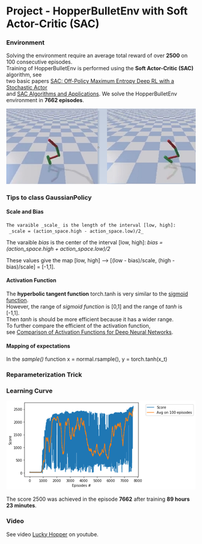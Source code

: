 # Project - HopperBulletEnv with Soft Actor-Critic (SAC)

### Environment  

Solving the environment require an average total reward of over **2500** on 100 consecutive episodes.    
Training of HopperBulletEnv is performed using the __Soft Actor-Critic (SAC)__ algorithm, see    
two basic papers [SAC: Off-Policy Maximum Entropy Deep RL with a Stochastic Actor](https://arxiv.org/abs/1801.01290)     
and [SAC Algorithms and Applications](https://arxiv.org/abs/1812.05905).  We solve the HopperBulletEnv environment in **7662 episodes**. 

![](images/Hopper_two_stages_2.png)

### Tips to class GaussianPolicy

#### Scale and Bias 

    The varaible _scale_ is the length of the interval [low, high]:   
     _scale = (action_space.high - action_space.low)/2_     
   
   The varaible  _bias_  is the center of  the interval [low, high]: 
    _bias =  (action_space.high + action_space.low)/2_   
    
   These values give the map  [low, high]  --> [(low - bias)/scale, (high - bias)/scale] = [-1,1].  
   
 #### Activation Function
 
 The **hyperbolic tangent function** torch.tanh is very similar to  the [sigmoid function](https://en.wikipedia.org/wiki/Sigmoid_function).    
 However, the range of _sigmoid function_ is [0,1] and the range of _tanh_ is [-1,1].   
 Then _tanh_ is should be more efficient because it has a wider range.  
 To further compare the efficient of the activation function,     
 see [Comparison of Activation Functions for Deep Neural Networks](https://towardsdatascience.com/comparison-of-activation-functions-for-deep-neural-networks-706ac4284c8a). 
 
 #### Mapping of expectations
 In the _sample()_ function 
       x = normal.rsample(),  y = torch.tanh(x_t)
 
       
   
###  Reparameterization Trick 

### Learning Curve

![](images/plot_Hopper_SAC_7662epis.png)

The score 2500 was achieved in the episode **7662** after training **89 hours 23 minutes**.

### Video
See video [Lucky Hopper](https://www.youtube.com/watch?v=Ipctq89yLB0) on youtube.
